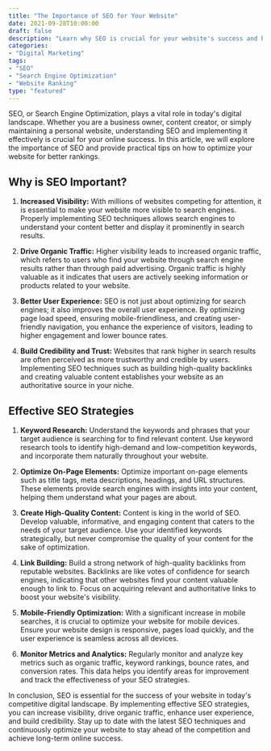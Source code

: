 ```yaml
---
title: "The Importance of SEO for Your Website"
date: 2021-09-28T10:00:00
draft: false
description: "Learn why SEO is crucial for your website's success and how to implement it effectively."
categories:
- "Digital Marketing"
tags:
- "SEO"
- "Search Engine Optimization"
- "Website Ranking"
type: "featured"
---
```


SEO, or Search Engine Optimization, plays a vital role in today's digital landscape. Whether you are a business owner, content creator, or simply maintaining a personal website, understanding SEO and implementing it effectively is crucial for your online success. In this article, we will explore the importance of SEO and provide practical tips on how to optimize your website for better rankings.

## Why is SEO Important?

1. **Increased Visibility:** With millions of websites competing for attention, it is essential to make your website more visible to search engines. Properly implementing SEO techniques allows search engines to understand your content better and display it prominently in search results.

2. **Drive Organic Traffic:** Higher visibility leads to increased organic traffic, which refers to users who find your website through search engine results rather than through paid advertising. Organic traffic is highly valuable as it indicates that users are actively seeking information or products related to your website.

3. **Better User Experience:** SEO is not just about optimizing for search engines; it also improves the overall user experience. By optimizing page load speed, ensuring mobile-friendliness, and creating user-friendly navigation, you enhance the experience of visitors, leading to higher engagement and lower bounce rates.

4. **Build Credibility and Trust:** Websites that rank higher in search results are often perceived as more trustworthy and credible by users. Implementing SEO techniques such as building high-quality backlinks and creating valuable content establishes your website as an authoritative source in your niche.

## Effective SEO Strategies

1. **Keyword Research:** Understand the keywords and phrases that your target audience is searching for to find relevant content. Use keyword research tools to identify high-demand and low-competition keywords, and incorporate them naturally throughout your website.

2. **Optimize On-Page Elements:** Optimize important on-page elements such as title tags, meta descriptions, headings, and URL structures. These elements provide search engines with insights into your content, helping them understand what your pages are about.

3. **Create High-Quality Content:** Content is king in the world of SEO. Develop valuable, informative, and engaging content that caters to the needs of your target audience. Use your identified keywords strategically, but never compromise the quality of your content for the sake of optimization.

4. **Link Building:** Build a strong network of high-quality backlinks from reputable websites. Backlinks are like votes of confidence for search engines, indicating that other websites find your content valuable enough to link to. Focus on acquiring relevant and authoritative links to boost your website's visibility.

5. **Mobile-Friendly Optimization:** With a significant increase in mobile searches, it is crucial to optimize your website for mobile devices. Ensure your website design is responsive, pages load quickly, and the user experience is seamless across all devices.

6. **Monitor Metrics and Analytics:** Regularly monitor and analyze key metrics such as organic traffic, keyword rankings, bounce rates, and conversion rates. This data helps you identify areas for improvement and track the effectiveness of your SEO strategies.

In conclusion, SEO is essential for the success of your website in today's competitive digital landscape. By implementing effective SEO strategies, you can increase visibility, drive organic traffic, enhance user experience, and build credibility. Stay up to date with the latest SEO techniques and continuously optimize your website to stay ahead of the competition and achieve long-term online success.
